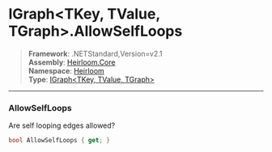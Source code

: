 # IGraph\<TKey, TValue, TGraph>.AllowSelfLoops

> **Framework**: .NETStandard,Version=v2.1  
> **Assembly**: [Heirloom.Core][0]  
> **Namespace**: [Heirloom][0]  
> **Type**: [IGraph\<TKey, TValue, TGraph>][1]  

--------------------------------------------------------------------------------

### AllowSelfLoops

Are self looping edges allowed?

```cs
bool AllowSelfLoops { get; }
```

[0]: ../Heirloom.Core.md
[1]: Heirloom.IGraph[TKey,TValue,TGraph].md
